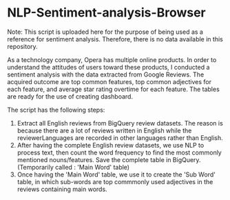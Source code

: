 # NLP-Sentiment-analysis-Browser

Note: This script is uploaded here for the purpose of being used as a reference for sentiment analysis. Therefore, there is no data available in this repository.

As a technology company, Opera has multiple online products. In order to understand the attitudes of users toward these products, I conducted a sentiment analysis with the data extracted from Google Reviews. The acquired outcome are top common features, top common adjectives for each feature, and average star rating overtime for each feature. The tables are ready for the use of creating dashboard.

The script has the following steps:

1. Extract all English reviews from BigQuery review datasets. The reason is because there are a lot of reviews written in English while the reviewerLanguages are recorded in other languages rather than English.
2. After having the complete English review datasets, we use NLP to process text, then count the word frequency to find the most commonly mentioned nouns/features. Save the complete table in BigQuery. (Temporarily called : 'Main Word' table)
3. Once having the 'Main Word' table, we use it to create the 'Sub Word' table, in which sub-words are top commmonly used adjectives in the reviews containing main words.
